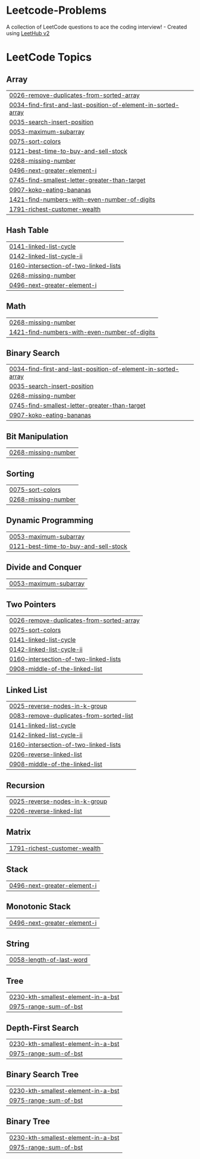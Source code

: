 # Leetcode-Problems
A collection of LeetCode questions to ace the coding interview! - Created using [LeetHub v2](https://github.com/arunbhardwaj/LeetHub-2.0)

<!---LeetCode Topics Start-->
# LeetCode Topics
## Array
|  |
| ------- |
| [0026-remove-duplicates-from-sorted-array](https://github.com/aanandmrh222/Leetcode-Problems/tree/master/0026-remove-duplicates-from-sorted-array) |
| [0034-find-first-and-last-position-of-element-in-sorted-array](https://github.com/aanandmrh222/Leetcode-Problems/tree/master/0034-find-first-and-last-position-of-element-in-sorted-array) |
| [0035-search-insert-position](https://github.com/aanandmrh222/Leetcode-Problems/tree/master/0035-search-insert-position) |
| [0053-maximum-subarray](https://github.com/aanandmrh222/Leetcode-Problems/tree/master/0053-maximum-subarray) |
| [0075-sort-colors](https://github.com/aanandmrh222/Leetcode-Problems/tree/master/0075-sort-colors) |
| [0121-best-time-to-buy-and-sell-stock](https://github.com/aanandmrh222/Leetcode-Problems/tree/master/0121-best-time-to-buy-and-sell-stock) |
| [0268-missing-number](https://github.com/aanandmrh222/Leetcode-Problems/tree/master/0268-missing-number) |
| [0496-next-greater-element-i](https://github.com/aanandmrh222/Leetcode-Problems/tree/master/0496-next-greater-element-i) |
| [0745-find-smallest-letter-greater-than-target](https://github.com/aanandmrh222/Leetcode-Problems/tree/master/0745-find-smallest-letter-greater-than-target) |
| [0907-koko-eating-bananas](https://github.com/aanandmrh222/Leetcode-Problems/tree/master/0907-koko-eating-bananas) |
| [1421-find-numbers-with-even-number-of-digits](https://github.com/aanandmrh222/Leetcode-Problems/tree/master/1421-find-numbers-with-even-number-of-digits) |
| [1791-richest-customer-wealth](https://github.com/aanandmrh222/Leetcode-Problems/tree/master/1791-richest-customer-wealth) |
## Hash Table
|  |
| ------- |
| [0141-linked-list-cycle](https://github.com/aanandmrh222/Leetcode-Problems/tree/master/0141-linked-list-cycle) |
| [0142-linked-list-cycle-ii](https://github.com/aanandmrh222/Leetcode-Problems/tree/master/0142-linked-list-cycle-ii) |
| [0160-intersection-of-two-linked-lists](https://github.com/aanandmrh222/Leetcode-Problems/tree/master/0160-intersection-of-two-linked-lists) |
| [0268-missing-number](https://github.com/aanandmrh222/Leetcode-Problems/tree/master/0268-missing-number) |
| [0496-next-greater-element-i](https://github.com/aanandmrh222/Leetcode-Problems/tree/master/0496-next-greater-element-i) |
## Math
|  |
| ------- |
| [0268-missing-number](https://github.com/aanandmrh222/Leetcode-Problems/tree/master/0268-missing-number) |
| [1421-find-numbers-with-even-number-of-digits](https://github.com/aanandmrh222/Leetcode-Problems/tree/master/1421-find-numbers-with-even-number-of-digits) |
## Binary Search
|  |
| ------- |
| [0034-find-first-and-last-position-of-element-in-sorted-array](https://github.com/aanandmrh222/Leetcode-Problems/tree/master/0034-find-first-and-last-position-of-element-in-sorted-array) |
| [0035-search-insert-position](https://github.com/aanandmrh222/Leetcode-Problems/tree/master/0035-search-insert-position) |
| [0268-missing-number](https://github.com/aanandmrh222/Leetcode-Problems/tree/master/0268-missing-number) |
| [0745-find-smallest-letter-greater-than-target](https://github.com/aanandmrh222/Leetcode-Problems/tree/master/0745-find-smallest-letter-greater-than-target) |
| [0907-koko-eating-bananas](https://github.com/aanandmrh222/Leetcode-Problems/tree/master/0907-koko-eating-bananas) |
## Bit Manipulation
|  |
| ------- |
| [0268-missing-number](https://github.com/aanandmrh222/Leetcode-Problems/tree/master/0268-missing-number) |
## Sorting
|  |
| ------- |
| [0075-sort-colors](https://github.com/aanandmrh222/Leetcode-Problems/tree/master/0075-sort-colors) |
| [0268-missing-number](https://github.com/aanandmrh222/Leetcode-Problems/tree/master/0268-missing-number) |
## Dynamic Programming
|  |
| ------- |
| [0053-maximum-subarray](https://github.com/aanandmrh222/Leetcode-Problems/tree/master/0053-maximum-subarray) |
| [0121-best-time-to-buy-and-sell-stock](https://github.com/aanandmrh222/Leetcode-Problems/tree/master/0121-best-time-to-buy-and-sell-stock) |
## Divide and Conquer
|  |
| ------- |
| [0053-maximum-subarray](https://github.com/aanandmrh222/Leetcode-Problems/tree/master/0053-maximum-subarray) |
## Two Pointers
|  |
| ------- |
| [0026-remove-duplicates-from-sorted-array](https://github.com/aanandmrh222/Leetcode-Problems/tree/master/0026-remove-duplicates-from-sorted-array) |
| [0075-sort-colors](https://github.com/aanandmrh222/Leetcode-Problems/tree/master/0075-sort-colors) |
| [0141-linked-list-cycle](https://github.com/aanandmrh222/Leetcode-Problems/tree/master/0141-linked-list-cycle) |
| [0142-linked-list-cycle-ii](https://github.com/aanandmrh222/Leetcode-Problems/tree/master/0142-linked-list-cycle-ii) |
| [0160-intersection-of-two-linked-lists](https://github.com/aanandmrh222/Leetcode-Problems/tree/master/0160-intersection-of-two-linked-lists) |
| [0908-middle-of-the-linked-list](https://github.com/aanandmrh222/Leetcode-Problems/tree/master/0908-middle-of-the-linked-list) |
## Linked List
|  |
| ------- |
| [0025-reverse-nodes-in-k-group](https://github.com/aanandmrh222/Leetcode-Problems/tree/master/0025-reverse-nodes-in-k-group) |
| [0083-remove-duplicates-from-sorted-list](https://github.com/aanandmrh222/Leetcode-Problems/tree/master/0083-remove-duplicates-from-sorted-list) |
| [0141-linked-list-cycle](https://github.com/aanandmrh222/Leetcode-Problems/tree/master/0141-linked-list-cycle) |
| [0142-linked-list-cycle-ii](https://github.com/aanandmrh222/Leetcode-Problems/tree/master/0142-linked-list-cycle-ii) |
| [0160-intersection-of-two-linked-lists](https://github.com/aanandmrh222/Leetcode-Problems/tree/master/0160-intersection-of-two-linked-lists) |
| [0206-reverse-linked-list](https://github.com/aanandmrh222/Leetcode-Problems/tree/master/0206-reverse-linked-list) |
| [0908-middle-of-the-linked-list](https://github.com/aanandmrh222/Leetcode-Problems/tree/master/0908-middle-of-the-linked-list) |
## Recursion
|  |
| ------- |
| [0025-reverse-nodes-in-k-group](https://github.com/aanandmrh222/Leetcode-Problems/tree/master/0025-reverse-nodes-in-k-group) |
| [0206-reverse-linked-list](https://github.com/aanandmrh222/Leetcode-Problems/tree/master/0206-reverse-linked-list) |
## Matrix
|  |
| ------- |
| [1791-richest-customer-wealth](https://github.com/aanandmrh222/Leetcode-Problems/tree/master/1791-richest-customer-wealth) |
## Stack
|  |
| ------- |
| [0496-next-greater-element-i](https://github.com/aanandmrh222/Leetcode-Problems/tree/master/0496-next-greater-element-i) |
## Monotonic Stack
|  |
| ------- |
| [0496-next-greater-element-i](https://github.com/aanandmrh222/Leetcode-Problems/tree/master/0496-next-greater-element-i) |
## String
|  |
| ------- |
| [0058-length-of-last-word](https://github.com/aanandmrh222/Leetcode-Problems/tree/master/0058-length-of-last-word) |
## Tree
|  |
| ------- |
| [0230-kth-smallest-element-in-a-bst](https://github.com/aanandmrh222/Leetcode-Problems/tree/master/0230-kth-smallest-element-in-a-bst) |
| [0975-range-sum-of-bst](https://github.com/aanandmrh222/Leetcode-Problems/tree/master/0975-range-sum-of-bst) |
## Depth-First Search
|  |
| ------- |
| [0230-kth-smallest-element-in-a-bst](https://github.com/aanandmrh222/Leetcode-Problems/tree/master/0230-kth-smallest-element-in-a-bst) |
| [0975-range-sum-of-bst](https://github.com/aanandmrh222/Leetcode-Problems/tree/master/0975-range-sum-of-bst) |
## Binary Search Tree
|  |
| ------- |
| [0230-kth-smallest-element-in-a-bst](https://github.com/aanandmrh222/Leetcode-Problems/tree/master/0230-kth-smallest-element-in-a-bst) |
| [0975-range-sum-of-bst](https://github.com/aanandmrh222/Leetcode-Problems/tree/master/0975-range-sum-of-bst) |
## Binary Tree
|  |
| ------- |
| [0230-kth-smallest-element-in-a-bst](https://github.com/aanandmrh222/Leetcode-Problems/tree/master/0230-kth-smallest-element-in-a-bst) |
| [0975-range-sum-of-bst](https://github.com/aanandmrh222/Leetcode-Problems/tree/master/0975-range-sum-of-bst) |
<!---LeetCode Topics End-->